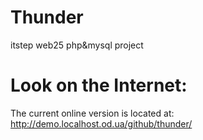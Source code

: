 # Thunder
itstep web25 php&amp;mysql project 

# Look on the Internet:
The current online version is located at: http://demo.localhost.od.ua/github/thunder/
